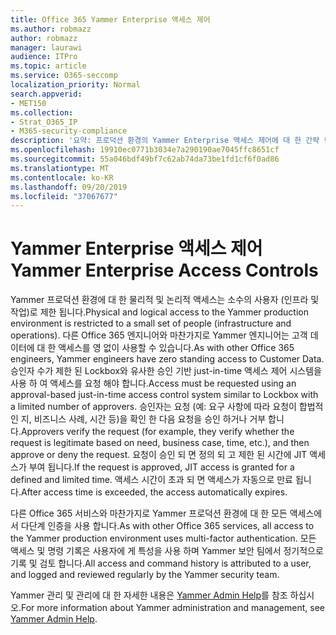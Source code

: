 ```yaml
---
title: Office 365 Yammer Enterprise 액세스 제어
ms.author: robmazz
author: robmazz
manager: laurawi
audience: ITPro
ms.topic: article
ms.service: O365-seccomp
localization_priority: Normal
search.appverid:
- MET150
ms.collection:
- Strat_O365_IP
- M365-security-compliance
description: '요약: 프로덕션 환경의 Yammer Enterprise 액세스 제어에 대 한 간략 한 요약입니다.'
ms.openlocfilehash: 19910ec0771b3034e7a290190ae7045ffc8651cf
ms.sourcegitcommit: 55a046bdf49bf7c62ab74da73be1fd1cf6f0ad86
ms.translationtype: MT
ms.contentlocale: ko-KR
ms.lasthandoff: 09/20/2019
ms.locfileid: "37067677"
---
```

# <a name="yammer-enterprise-access-controls"></a><span data-ttu-id="4492c-103">Yammer Enterprise 액세스 제어</span><span class="sxs-lookup"><span data-stu-id="4492c-103">Yammer Enterprise Access Controls</span></span> 

<span data-ttu-id="4492c-104">Yammer 프로덕션 환경에 대 한 물리적 및 논리적 액세스는 소수의 사용자 (인프라 및 작업)로 제한 됩니다.</span><span class="sxs-lookup"><span data-stu-id="4492c-104">Physical and logical access to the Yammer production environment is restricted to a small set of people (infrastructure and operations).</span></span> <span data-ttu-id="4492c-105">다른 Office 365 엔지니어와 마찬가지로 Yammer 엔지니어는 고객 데이터에 대 한 액세스를 영 없이 사용할 수 있습니다.</span><span class="sxs-lookup"><span data-stu-id="4492c-105">As with other Office 365 engineers, Yammer engineers have zero standing access to Customer Data.</span></span> <span data-ttu-id="4492c-106">승인자 수가 제한 된 Lockbox와 유사한 승인 기반 just-in-time 액세스 제어 시스템을 사용 하 여 액세스를 요청 해야 합니다.</span><span class="sxs-lookup"><span data-stu-id="4492c-106">Access must be requested using an approval-based just-in-time access control system similar to Lockbox with a limited number of approvers.</span></span> <span data-ttu-id="4492c-107">승인자는 요청 (예: 요구 사항에 따라 요청이 합법적인 지, 비즈니스 사례, 시간 등)을 확인 한 다음 요청을 승인 하거나 거부 합니다.</span><span class="sxs-lookup"><span data-stu-id="4492c-107">Approvers verify the request (for example, they verify whether the request is legitimate based on need, business case, time, etc.), and then approve or deny the request.</span></span> <span data-ttu-id="4492c-108">요청이 승인 되 면 정의 되 고 제한 된 시간에 JIT 액세스가 부여 됩니다.</span><span class="sxs-lookup"><span data-stu-id="4492c-108">If the request is approved, JIT access is granted for a defined and limited time.</span></span> <span data-ttu-id="4492c-109">액세스 시간이 초과 되 면 액세스가 자동으로 만료 됩니다.</span><span class="sxs-lookup"><span data-stu-id="4492c-109">After access time is exceeded, the access automatically expires.</span></span>

<span data-ttu-id="4492c-110">다른 Office 365 서비스와 마찬가지로 Yammer 프로덕션 환경에 대 한 모든 액세스에서 다단계 인증을 사용 합니다.</span><span class="sxs-lookup"><span data-stu-id="4492c-110">As with other Office 365 services, all access to the Yammer production environment uses multi-factor authentication.</span></span> <span data-ttu-id="4492c-111">모든 액세스 및 명령 기록은 사용자에 게 특성을 사용 하며 Yammer 보안 팀에서 정기적으로 기록 및 검토 합니다.</span><span class="sxs-lookup"><span data-stu-id="4492c-111">All access and command history is attributed to a user, and logged and reviewed regularly by the Yammer security team.</span></span>

<span data-ttu-id="4492c-112">Yammer 관리 및 관리에 대 한 자세한 내용은 [Yammer Admin Help](https://support.office.com/article/yammer-–-admin-help-e1464355-1f97-49ac-b2aa-dd320b179dbe?ui=en-US&rs=en-US&ad=US)를 참조 하십시오.</span><span class="sxs-lookup"><span data-stu-id="4492c-112">For more information about Yammer administration and management, see [Yammer Admin Help](https://support.office.com/article/yammer-–-admin-help-e1464355-1f97-49ac-b2aa-dd320b179dbe?ui=en-US&rs=en-US&ad=US).</span></span>